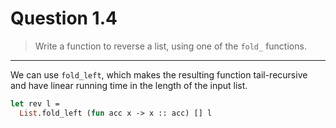# Question 1.4

> Write a function to reverse a list, using one of the `fold_` functions.

---

We can use `fold_left`, which makes the resulting function tail-recursive and have linear running time in the length of the input list.
```ocaml
let rev l =
  List.fold_left (fun acc x -> x :: acc) [] l
```
